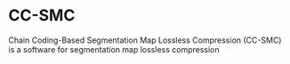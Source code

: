 # CC-SMC
Chain Coding-Based Segmentation Map Lossless Compression (CC-SMC) is a software for segmentation map lossless compression
